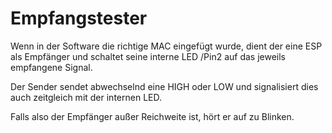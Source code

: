 # Empfangstester
Wenn in der Software die richtige MAC eingefügt wurde, dient der eine ESP als Empfänger und schaltet seine interne LED /Pin2 auf das jeweils empfangene Signal.

Der Sender sendet abwechselnd eine HIGH oder LOW und signalisiert dies auch zeitgleich mit der internen LED. 

Falls also der Empfänger außer Reichweite ist, hört er auf zu Blinken.
